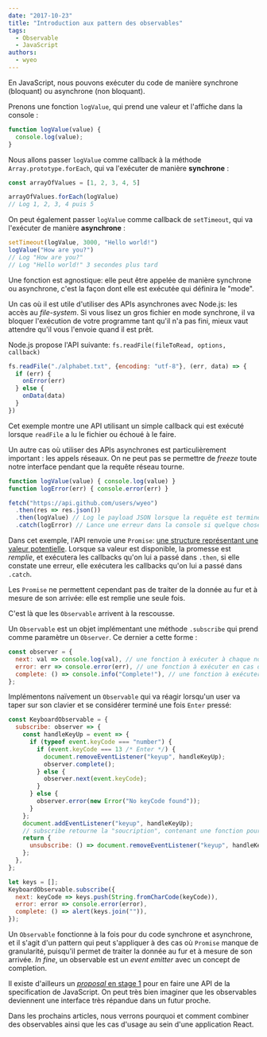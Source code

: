 ```yaml
---
date: "2017-10-23"
title: "Introduction aux pattern des observables"
tags:
  - Observable
  - JavaScript
authors:
  - wyeo
---
```


En JavaScript, nous pouvons exécuter du code de manière synchrone (bloquant) ou
asynchrone (non bloquant).

Prenons une fonction `logValue`, qui prend une valeur et l'affiche dans la
console :

```javascript
function logValue(value) {
  console.log(value);
}
```

Nous allons passer `logValue` comme callback à la méthode
`Array.prototype.forEach`, qui va l'exécuter de manière **synchrone** :

```JavaScript
const arrayOfValues = [1, 2, 3, 4, 5]

arrayOfValues.forEach(logValue)
// Log 1, 2, 3, 4 puis 5
```

On peut également passer `logValue` comme callback de `setTimeout`, qui va
l'exécuter de manière **asynchrone** :

```JavaScript
setTimeout(logValue, 3000, "Hello world!")
logValue("How are you?")
// Log "How are you?"
// Log "Hello world!" 3 secondes plus tard
```

Une fonction est agnostique: elle peut être appelée de manière synchrone ou
asynchrone, c'est la façon dont elle est exécutée qui définira le "mode".

Un cas où il est utile d'utiliser des APIs asynchrones avec Node.js: les accès
au _file-system_. Si vous lisez un gros fichier en mode synchrone, il va bloquer
l'exécution de votre programme tant qu'il n'a pas fini, mieux vaut attendre
qu'il vous l'envoie quand il est prêt.

Node.js propose l'API suivante: `fs.readFile(fileToRead, options, callback)`

```JavaScript
fs.readFile("./alphabet.txt", {encoding: "utf-8"}, (err, data) => {
  if (err) {
    onError(err)
  } else {
    onData(data)
  }
})
```

Cet exemple montre une API utilisant un simple callback qui est exécuté lorsque
`readFile` a lu le fichier ou échoué à le faire.

Un autre cas où utiliser des APIs asynchrones est particulièrement important :
les appels réseaux. On ne peut pas se permettre de _freeze_ toute notre
interface pendant que la requête réseau tourne.

```JavaScript
function logValue(value) { console.log(value) }
function logError(err) { console.error(err) }

fetch("https://api.github.com/users/wyeo")
  .then(res => res.json())
  .then(logValue) // Log le payload JSON lorsque la requête est terminée
  .catch(logError) // Lance une erreur dans la console si quelque chose s'est mal passé
```

Dans cet exemple, l'API renvoie une `Promise`:
[une structure représentant une valeur potentielle](/fr/articles/js/es2015/promises/).
Lorsque sa valeur est disponible, la promesse est _remplie_, et exécutera les
callbacks qu'on lui a passé dans `.then`, si elle constate une erreur, elle
exécutera les callbacks qu'on lui a passé dans `.catch`.

Les `Promise` ne permettent cependant pas de traiter de la donnée au fur et à
mesure de son arrivée: elle est remplie une seule fois.

C'est là que les `Observable` arrivent à la rescousse.

Un `Observable` est un objet implémentant une méthode `.subscribe` qui prend
comme paramètre un `Observer`. Ce dernier a cette forme :

```javascript
const observer = {
  next: val => console.log(val), // une fonction à exécuter à chaque nouvel évenement
  error: err => console.error(err), // une fonction à exécuter en cas d'erreur
  complete: () => console.info("Complete!"), // une fonction à exécuter lorsque l'observable a fini
};
```

Implémentons naïvement un `Observable` qui va réagir lorsqu'un user va taper sur
son clavier et se considérer terminé une fois `Enter` pressé:

```javascript
const KeyboardObservable = {
  subscribe: observer => {
    const handleKeyUp = event => {
      if (typeof event.keyCode === "number") {
        if (event.keyCode === 13 /* Enter */) {
          document.removeEventListener("keyup", handleKeyUp);
          observer.complete();
        } else {
          observer.next(event.keyCode);
        }
      } else {
        observer.error(new Error("No keyCode found"));
      }
    };
    document.addEventListener("keyup", handleKeyUp);
    // subscribe retourne la "soucription", contenant une fonction pour la stopper
    return {
      unsubscribe: () => document.removeEventListener("keyup", handleKeyUp),
    };
  },
};

let keys = [];
KeyboardObservable.subscribe({
  next: keyCode => keys.push(String.fromCharCode(keyCode)),
  error: error => console.error(error),
  complete: () => alert(keys.join("")),
});
```

Un `Observable` fonctionne à la fois pour du code synchrone et asynchrone, et il
s'agit d'un pattern qui peut s'appliquer à des cas où `Promise` manque de
granularité, puisqu'il permet de traiter la donnée au fur et à mesure de son
arrivée. _In fine_, un observable est un _event emitter_ avec un concept de
completion.

Il existe d'ailleurs un
[_proposal_ en stage 1](https://tc39.github.io/proposal-observable/) pour en
faire une API de la specification de JavaScript. On peut très bien imaginer que
les observables deviennent une interface très répandue dans un futur proche.

Dans les prochains articles, nous verrons pourquoi et comment combiner des
observables ainsi que les cas d'usage au sein d'une application React.
